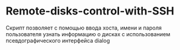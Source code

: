 # Remote-disks-control-with-SSH
Скрипт позволяет с помощью ввода хоста, имени и пароля пользователя узнать информацию о дисках с использованием псевдографического интерфейса dialog
